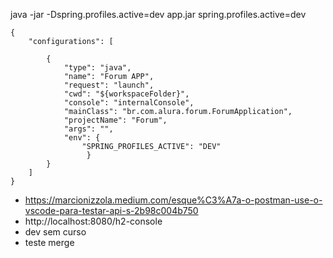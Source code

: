 java -jar -Dspring.profiles.active=dev app.jar
spring.profiles.active=dev

```
{
    "configurations": [

        {
            "type": "java",
            "name": "Forum APP",
            "request": "launch",
            "cwd": "${workspaceFolder}",
            "console": "internalConsole",
            "mainClass": "br.com.alura.forum.ForumApplication",
            "projectName": "Forum",
            "args": "",
            "env": {
                "SPRING_PROFILES_ACTIVE": "DEV"
                 }
        }
    ]
}
```

- https://marcionizzola.medium.com/esque%C3%A7a-o-postman-use-o-vscode-para-testar-api-s-2b98c004b750
- http://localhost:8080/h2-console
- dev sem curso
- teste merge
